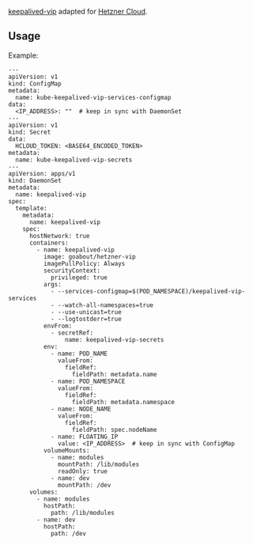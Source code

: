 [keepalived-vip](https://github.com/kubernetes-retired/contrib/tree/master/keepalived-vip) adapted for [Hetzner Cloud](https://www.hetzner.com/cloud).


## Usage

Example:

    ---
    apiVersion: v1
    kind: ConfigMap
    metadata:
      name: kube-keepalived-vip-services-configmap
    data:
      <IP_ADDRESS>: ""  # keep in sync with DaemonSet
    ---
    apiVersion: v1
    kind: Secret
    data:
      HCLOUD_TOKEN: <BASE64_ENCODED_TOKEN>
    metadata:
      name: kube-keepalived-vip-secrets
    ---
    apiVersion: apps/v1
    kind: DaemonSet
    metadata:
      name: keepalived-vip
    spec:
      template:
        metadata:
          name: keepalived-vip
        spec:
          hostNetwork: true
          containers:
            - name: keepalived-vip
              image: goabout/hetzner-vip
              imagePullPolicy: Always
              securityContext:
                privileged: true
              args:
                - --services-configmap=$(POD_NAMESPACE)/keepalived-vip-services
                - --watch-all-namespaces=true
                - --use-unicast=true
                - --logtostderr=true
              envFrom:
                - secretRef:
                    name: keepalived-vip-secrets
              env:
                - name: POD_NAME
                  valueFrom:
                    fieldRef:
                      fieldPath: metadata.name
                - name: POD_NAMESPACE
                  valueFrom:
                    fieldRef:
                      fieldPath: metadata.namespace
                - name: NODE_NAME
                  valueFrom:
                    fieldRef:
                      fieldPath: spec.nodeName
                - name: FLOATING_IP
                  value: <IP_ADDRESS>  # keep in sync with ConfigMap
              volumeMounts:
                - name: modules
                  mountPath: /lib/modules
                  readOnly: true
                - name: dev
                  mountPath: /dev
          volumes:
            - name: modules
              hostPath:
                path: /lib/modules
            - name: dev
              hostPath:
                path: /dev
